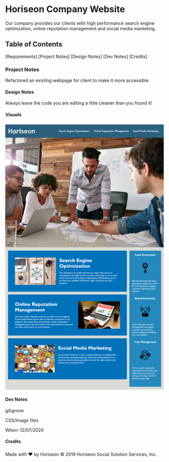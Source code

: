 # Horiseon Company Website
Our company provides our clients with high performance search engine optimization, online reputation management and social media marketing. 

## Table of Contents
[Requirements]
[Project Notes]
[Design Notes]
[Dev Notes]
[Credits]

### Project Notes
Refactored an existing webpage for client to make it more accessible. 

#### Design Notes
Always leave the code you are editing a little cleaner than you found it!

##### Visuals
<img src="./assets/01-html-css-git-homework-demo.png"/>

#### Dev Notes

gitignore

CSS/Image files

When: 12/07/2020

##### Credits
Made with ❤️️ by Horiseon © 2019 Horiseon Social Solution Services, Inc.
